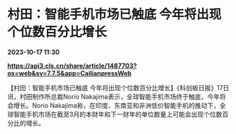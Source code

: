 # 村田：智能手机市场已触底 今年将出现个位数百分比增长

**2023-10-17 11:30**

**https://api3.cls.cn/share/article/1487703?os=web&sv=7.7.5&app=CailianpressWeb**

【村田：智能手机市场已触底 今年将出现个位数百分比增长】《科创板日报》17日讯，村田制作所总裁Norio Nakajima表示，全球智能手机市场终于触底，今年将会增长。Norio Nakajima称，在印度、东南亚和非洲低价智能手机的推动下，全球智能手机市场在截至3月的本财年和下一财年的单位数量上可能会出现个位数百分比的增长。